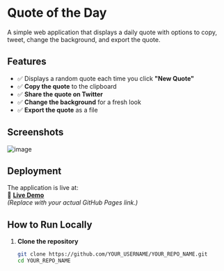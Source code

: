 # Quote of the Day

A simple web application that displays a daily quote with options to copy, tweet, change the background, and export the quote.

## Features
- ✅ Displays a random quote each time you click **"New Quote"**  
- ✅ **Copy the quote** to the clipboard  
- ✅ **Share the quote on Twitter**  
- ✅ **Change the background** for a fresh look  
- ✅ **Export the quote** as a file  

## Screenshots
![image](https://github.com/user-attachments/assets/fd586cff-9eff-49ca-8d85-6f42269f9b7a)


## Deployment
The application is live at:  
🔗 **[Live Demo](https://yourusername.github.io/your-repo-name/)**  
*(Replace with your actual GitHub Pages link.)*  

## How to Run Locally
1. **Clone the repository**  
   ```sh
   git clone https://github.com/YOUR_USERNAME/YOUR_REPO_NAME.git
   cd YOUR_REPO_NAME
